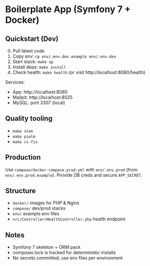 # Boilerplate App (Symfony 7 + Docker)

## Quickstart (Dev)
0. Pull latest code
1. Copy env: `cp env/.env.dev.example env/.env.dev`
2. Start stack: `make up`
3. Install deps: `make install`
4. Check health: `make health` (or visit http://localhost:8080/health)

Services:
- App: http://localhost:8080
- Mailpit: http://localhost:8025
- MySQL: port 3307 (local)

## Quality tooling
- `make stan`
- `make psalm`
- `make cs-fix`

## Production
Use `compose/docker-compose.prod.yml` with `env/.env.prod` (from `env/.env.prod.example`).
Provide DB creds and secure `APP_SECRET`.

## Structure
- `docker/` images for PHP & Nginx
- `compose/` dev/prod stacks
- `env/` example env files
- `src/Controller/HealthController.php` health endpoint

## Notes
- Symfony 7 skeleton + ORM pack
- composer.lock is tracked for deterministic installs
- No secrets committed; use env files per environment
